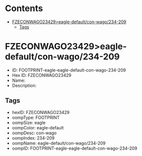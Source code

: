 



Contents
========

* [FZECONWAGO23429>eagle-default/con-wago/234-209](#fzeconwago23429eagle-defaultcon-wago234-209)
	* [Tags](#tags)

# FZECONWAGO23429>eagle-default/con-wago/234-209

- ID: FOOTPRINT-eagle-eagle-default-con-wago-234-209
- Hex ID: FZECONWAGO23429
- Name: 
- Description: 

## Tags

- hexID: FZECONWAGO23429
- oompType: FOOTPRINT
- oompSize: eagle
- oompColor: eagle-default
- oompDesc: con-wago
- oompIndex: 234-209
- oompName: eagle-default/con-wago/234-209
- oompID: FOOTPRINT-eagle-eagle-default-con-wago-234-209

